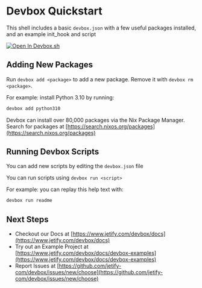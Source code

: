 # Devbox Quickstart

This shell includes a basic `devbox.json` with a few useful packages installed, and an example init_hook and script

[![Open In Devbox.sh](https://www.jetify.com/img/devbox/open-in-devbox.svg)](https://devbox.sh/github.com/jetify-com/devbox-examples?folder=tutorial)

## Adding New Packages

Run `devbox add <package>` to add a new package. Remove it with `devbox rm <package>`.

For example: install Python 3.10 by running:

```bash
devbox add python310
```

Devbox can install over 80,000 packages via the Nix Package Manager. Search for packages at [https://search.nixos.org/packages](https://search.nixos.org/packages)

## Running Devbox Scripts

You can add new scripts by editing the `devbox.json` file

You can run scripts using `devbox run <script>`

For example: you can replay this help text with:

```bash
devbox run readme
```

## Next Steps

* Checkout our Docs at [https://www.jetify.com/devbox/docs](https://www.jetify.com/devbox/docs)
* Try out an Example Project at [https://www.jetify.com/devbox/docs/devbox-examples](https://www.jetify.com/devbox/docs/devbox-examples)
* Report Issues at [https://github.com/jetify-com/devbox/issues/new/choose](https://github.com/jetify-com/devbox/issues/new/choose)
